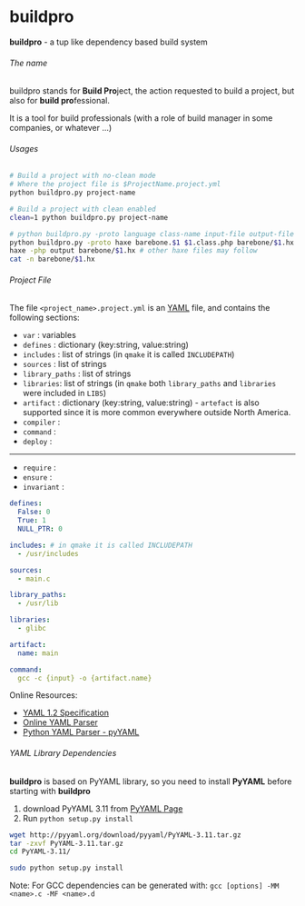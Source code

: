 # buildpro
**buildpro** - a tup like dependency based build system

###### The name

buildpro stands for **Build Pro**ject, the action requested to build a project, but also for **build pro**fessional. 

It is a tool for build professionals (with a role of build manager in some companies, or whatever ...)

###### Usages

```bash
# Build a project with no-clean mode
# Where the project file is $ProjectName.project.yml
python buildpro.py project-name

# Build a project with clean enabled
clean=1 python buildpro.py project-name
```

```bash
# python buildpro.py -proto language class-name input-file output-file
python buildpro.py -proto haxe barebone.$1 $1.class.php barebone/$1.hx
haxe -php output barebone/$1.hx # other haxe files may follow
cat -n barebone/$1.hx
```

###### Project File

The file `<project_name>.project.yml` is an [YAML](http://www.yaml.org/spec/1.2/spec.html) file, and contains the following sections:

* `var` : variables
* `defines` : dictionary (key:string, value:string)
* `includes` : list of strings (in `qmake` it is called `INCLUDEPATH`)
* `sources` : list of strings
* `library_paths` : list of strings
* `libraries`: list of strings (in `qmake` both `library_paths` and `libraries` were included in `LIBS`)
* `artifact` : dictionary (key:string, value:string) - `artefact` is also supported since it is more common everywhere outside North America.
* `compiler` :
* `command` :
* `deploy` :

---

* `require` :
* `ensure` :
* `invariant` :

```yaml
defines:
  False: 0
  True: 1
  NULL_PTR: 0

includes: # in qmake it is called INCLUDEPATH
  - /usr/includes

sources:
  - main.c

library_paths:
  - /usr/lib

libraries:
  - glibc

artifact:
  name: main

command:
  gcc -c {input} -o {artifact.name}

```
Online Resources:
* [YAML 1.2 Specification](http://www.yaml.org/spec/1.2/spec.html)
* [Online YAML Parser](http://yaml-online-parser.appspot.com/)
* [Python YAML Parser - pyYAML](http://pyyaml.org/wiki/PyYAMLDocumentation)

###### YAML Library Dependencies

**buildpro** is based on PyYAML library, so you need to install **PyYAML** before starting with **buildpro**

1. download PyYAML 3.11 from [PyYAML Page](http://pyyaml.org/wiki/PyYAML)
2. Run `python setup.py install`

```bash
wget http://pyyaml.org/download/pyyaml/PyYAML-3.11.tar.gz
tar -zxvf PyYAML-3.11.tar.gz
cd PyYAML-3.11/

sudo python setup.py install
```

Note: For GCC dependencies can be generated with: ` gcc [options] -MM <name>.c -MF <name>.d  `
